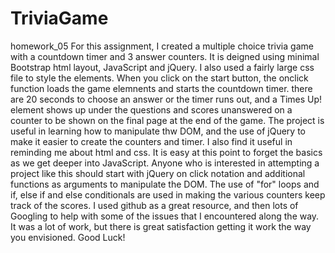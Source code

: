 # TriviaGame
homework_05
For this assignment, I created a multiple choice trivia game with a countdown timer and 3 answer counters. It is deigned using minimal Bootstrap html layout, JavaScript and jQuery. I also used a fairly large css file to style the elements.
When you click on the start button, the onclick function loads the game elemnents and starts the countdown timer. there are 20 seconds to choose an answer or the timer runs out, and a Times Up! element shows up under the questions and scores unanswered on a counter to be shown on the final page at the end of the game.
The project is useful in learning how to manipulate thw DOM, and the use of jQuery to make it easier to create the counters and timer. I also find it useful in reminding me about html and css. It is easy at this point to forget the basics as we get deeper into JavaScript.
Anyone who is interested in attempting a project like this should start with jQuery on click notation and additional functions as arguments to manipulate the DOM. The use of "for" loops and if, else if and else conditionals are used in making the various counters keep track of the scores.
I used github as a great resource, and then lots of Googling to help with some of the issues that I encountered along the way.
It was a lot of work, but there is great satisfaction getting it work the way you envisioned.
Good Luck! 
